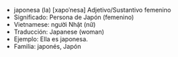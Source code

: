 - japonesa (la)	[xapoˈnesa]	Adjetivo/Sustantivo femenino
- Significado: Persona de Japón (femenino)
- Vietnamese: người Nhật (nữ)
- Traducción: Japanese (woman)
- Ejemplo: Ella es japonesa.
- Familia: japonés, Japón